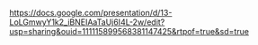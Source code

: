 https://docs.google.com/presentation/d/13-LoLGmwyY1k2_iBNEIAaTaUj6I4L-2w/edit?usp=sharing&ouid=111115899568381147425&rtpof=true&sd=true
